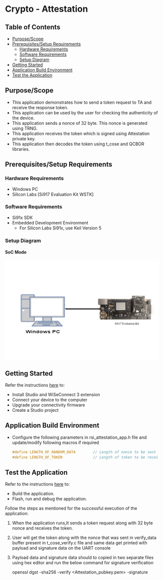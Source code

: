 # Crypto - Attestation

## Table of Contents

- [Purpose/Scope](#purposescope) 
- [Prerequisites/Setup Requirements](#prerequisitessetup-requirements)
  - [Hardware Requirements](#hardware-requirements)
  - [Software Requirements](#software-requirements)
  - [Setup Diagram](#setup-diagram)
- [Getting Started](#getting-started)
- [Application Build Environment](#application-build-environment)
- [Test the Application](#test-the-application)

## Purpose/Scope

- This application demonstrates how to send a token request to TA and receive the response token.
- This application can be used by the user for checking the authenticity of the device.
- This application sends a nonce of 32 byte. This nonce is generated using TRNG.
- This application receives the token which is signed using Attestation private key.
- This application then decodes the token using t_cose and QCBOR libraries.

## Prerequisites/Setup Requirements

### Hardware Requirements

  - Windows PC 
  - Silicon Labs [Si917 Evaluation Kit WSTK]
 
 ### Software Requirements
  - Si91x SDK
  - Embedded Development Environment
    - For Silicon Labs Si91x, use Keil Version 5

### Setup Diagram

#### SoC Mode

  ![Figure: Introduction](resources/readme/image502a.png)

## Getting Started

Refer the instructions [here](https://docs.silabs.com/wiseconnect/latest/wiseconnect-getting-started/) to:

- Install Studio and WiSeConnect 3 extension
- Connect your device to the computer
- Upgrade your connectivity firmware
- Create a Studio project

## Application Build Environment

- Configure the following parameters in rsi_attestation_app.h file and update/modify following macros if required

   ```c
   #define LENGTH_OF_RANDOM_DATA        // Length of nonce to be sent along with the attestation request
   #define LENGTH_OF_TOKEN              // Length of token to be received
   ```

## Test the Application

Refer to the instructions [here](https://docs.silabs.com/wiseconnect/latest/wiseconnect-getting-started/) to:

- Build the application.
- Flash, run and debug the application.

Follow the steps as mentioned for the successful execution of the application:

1. When the application runs,It sends a token request along with 32 byte nonce and receives the token. 
2. User will get the token along with the nonce that was sent in verify_data buffer present in t_cose_verify.c file and same data get printed with payload and signature data on the UART console
3. Payload data and signature data should to copied in two separate files using hex editor and run the below command for signature verification

   openssl dgst -sha256 -verify <Attestation_pubkey.pem> -signature <signature file> <payload file>
